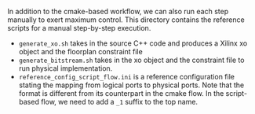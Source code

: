 In addition to the cmake-based workflow, we can also run each step manually to exert maximum control.
This directory contains the reference scripts for a manual step-by-step execution.
- `generate_xo.sh` takes in the source C++ code and produces a Xilinx xo object and the floorplan constraint file
- `generate_bitstream.sh` takes in the xo object and the constraint file to run physical implementation.
- `reference_config_script_flow.ini` is a reference configuration file stating the mapping from logical ports to physical ports. Note that the format is different from its counterpart in the cmake flow. In the script-based flow, we need to add a `_1` suffix to the top name.